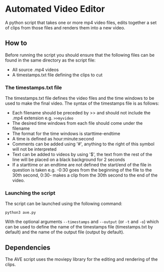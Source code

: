 # Automated Video Editor

A python script that takes one or more mp4 video files, edits together a set of clips from those files and renders them into a new video.

## How to

Before running the script you should ensure that the following files can be found in the same directory as the script file: 
- All source .mp4 videos 
- A timestamps.txt file defining the clips to cut 

### The timestamps.txt file

The timestamps.txt file defines the video files and the time windows to be used to make the final video.
The syntax of the timestamps file is as follows:
 - Each filename should be preceded by >> and should not include the .mp4 extension e.g. `>>myvideo`
 - The desired time windows from each file should come under the filename
 - The format for the time windows is starttime-endtime
 - A time is defined as hour:minute:second
 - Comments can be added using '#', anything to the right of this symbol will not be interpreted
 - Text can be added to videos by using '$', the text from the rest of the line will be placed on a black background for 2 seconds
 - If a starttime or an endtime are not defined the start/end of the file in question is taken e.g. -0:30 goes from the beginning of the file to the 30th second, 0:30- makes a clip from the 30th second to the end of the video.

### Launching the script

The script can be launched using the following command:
```
python3 ave.py
```
With the optional arguments `--timestamps` and `--output` (or `-t` and `-o`) which can be used to define the name of the timestamps file (timestamps.txt by default) and the name of the output file (output by default).

## Dependencies

The AVE script uses the moviepy library for the editing and rendering of the clips.